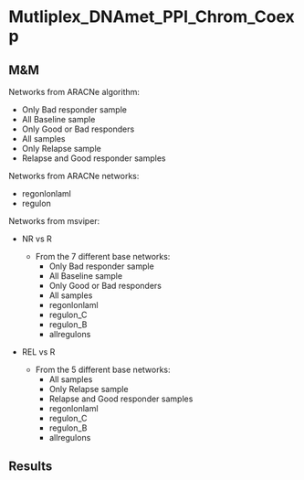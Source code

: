 # Mutliplex_DNAmet_PPI_Chrom_Coexp

## M&M

Networks from ARACNe algorithm:
* Only Bad responder sample
* All Baseline sample
* Only Good or Bad responders
* All samples
* Only Relapse sample
* Relapse and Good responder samples

Networks from ARACNe networks:
* regonlonlaml
* regulon

Networks from msviper:
* NR vs R
  * From the 7 different base networks:
    * Only Bad responder sample
    * All Baseline sample
    * Only Good or Bad responders
    * All samples
    * regonlonlaml
    * regulon_C
    * regulon_B
    * allregulons


* REL vs R
  * From the 5 different base networks:
    * All samples
    * Only Relapse sample
    * Relapse and Good responder samples
    * regonlonlaml
    * regulon_C
    * regulon_B
    * allregulons


## Results
